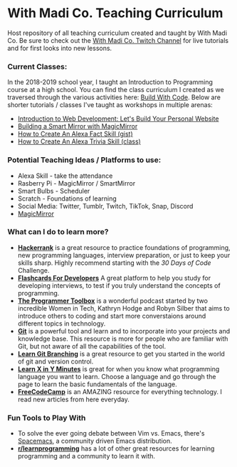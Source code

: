 # With Madi Co. Teaching Curriculum
Host repository of all teaching curriculum created and taught by With Madi Co. Be sure to check out the [With Madi Co. Twitch Channel](https://www.twitch.tv/withmadico) for live tutorials and for first looks into new lessons. 

### Current Classes: 
In the 2018-2019 school year, I taught an Introduction to Programming course at a high school. You can find the class curriculum I created as we traversed through the various activities here: [Build With Code](https://github.com/WithMadiCo/BuildWithCode). Below are shorter tutorials / classes I've taught as workshops in multiple arenas: 
- [Introduction to Web Development: Let's Build Your Personal Website](https://github.com/WithMadiCo/https://github.com/WithMadiCo/IntroductionToWebDevelopment-PersonalPortfolioWebsite)
- [Building a Smart Mirror with MagicMirror](https://github.com/WithMadiCo/BuildWithCode-MagicMirror)
- [How to Create An Alexa Fact Skill (gist)](https://gist.github.com/madiedgar/57e1d07535cacef3091be40cddb70ce6)
- [How to Create An Alexa Trivia Skill (class)](https://github.com/WithMadiCo/BuildWithCode-AlexaTriviaSkill)

### Potential Teaching Ideas / Platforms to use:

- Alexa Skill - take the attendance
- Rasberry Pi - MagicMirror / SmartMirror
- Smart Bulbs - Scheduler
- Scratch - Foundations of learning
- Social Media: Twitter, Tumblr, Twitch, TikTok, Snap, Discord
- [MagicMirror](https://magicmirror.builders)

### What can I do to learn more?
- [**Hackerrank**](https://www.hackerrank.com) is a great resource to practice foundations of programming, new programming languages, interview preparation, or just to keep your skills sharp. Highly recommend starting with the _30 Days of Code_ Challenge. 
- [**Flashcards For Developers**](https://www.flashcardsfordevelopers.com/) A great platform to help you study for developing interviews, to test if you truly understand the concepts of programming. 
- [**The Programmer Toolbox**](https://medium.com/@theprogrammertoolbox) is a wonderful podcast started by two incredible Women in Tech, Kathryn Hodge and Robyn Silber that aims to introduce others to coding and start more converstaions around different topics in technology. 
- [**Git**](https://git-scm.com/) is a powerful tool and learn and to incorporate into your projects and knowledge base. This resource is more for people who are familiar with Git, but not aware of all the capabilities of the tool.
- [**Learn Git Branching**](https://learngitbranching.js.org/) is a great resource to get you started in the world of git and version control. 
- [**Learn X in Y Minutes**](https://learnxinyminutes.com) is great for when you know what programming language you want to learn. Choose a language and go through the page to learn the basic fundamentals of the language. 
- [**FreeCodeCamp**](https://www.freecodecamp.org/) is an AMAZING resource for everything technology. I read new articles from here everyday.

### Fun Tools to Play With
- To solve the ever going debate between Vim vs. Emacs, there's [Spacemacs](http://spacemacs.org/), a community driven Emacs distribution. 
- [**r/learnprogramming**](https://www.reddit.com/r/learnprogramming) has a lot of other great resources for learning programming and a community to learn it with.
